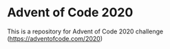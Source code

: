 # Advent of Code 2020

This is a repository for Advent of Code 2020 challenge (https://adventofcode.com/2020)
